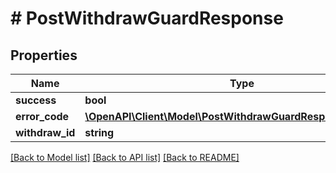 # # PostWithdrawGuardResponse

## Properties

Name | Type | Description | Notes
------------ | ------------- | ------------- | -------------
**success** | **bool** |  | [optional]
**error_code** | [**\OpenAPI\Client\Model\PostWithdrawGuardResponseErrorCode**](PostWithdrawGuardResponseErrorCode.md) |  | [optional]
**withdraw_id** | **string** |  | [optional]

[[Back to Model list]](../../README.md#models) [[Back to API list]](../../README.md#endpoints) [[Back to README]](../../README.md)
